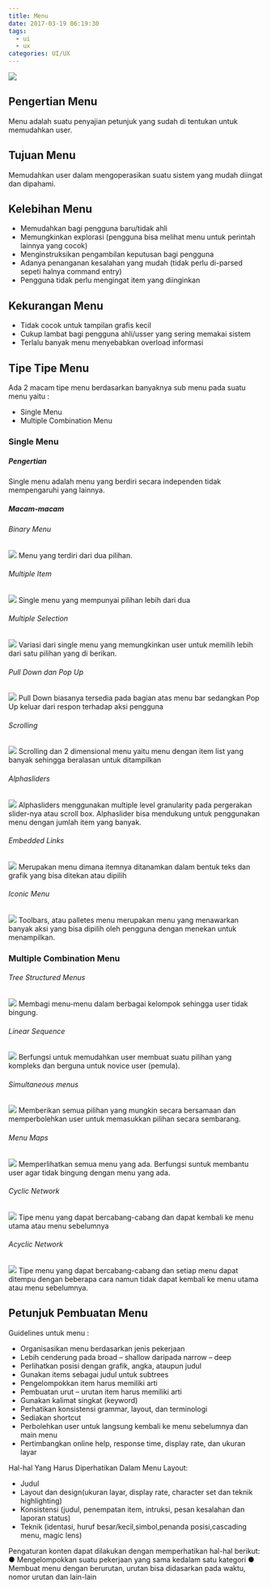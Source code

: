 ```yaml
---
title: Menu
date: 2017-03-19 06:19:30
tags:
  - ui
  - ux
categories: UI/UX
---
```

![](/images/ui-ux/Ui-Ux.jpg)
## Pengertian Menu ##
Menu adalah suatu penyajian petunjuk yang sudah di tentukan untuk memudahkan user.

## Tujuan Menu ##
Memudahkan user dalam mengoperasikan suatu sistem yang mudah diingat dan dipahami.

## Kelebihan Menu ##
- Memudahkan bagi pengguna baru/tidak ahli
- Memungkinkan explorasi (pengguna bisa melihat menu untuk perintah lainnya yang cocok)
- Menginstruksikan pengambilan keputusan bagi pengguna
- Adanya penanganan kesalahan yang mudah (tidak perlu di-parsed sepeti halnya command entry)
- Pengguna tidak perlu mengingat item yang diinginkan

## Kekurangan Menu ##
- Tidak cocok untuk tampilan grafis kecil
- Cukup lambat bagi pengguna ahli/usser yang sering memakai sistem
- Terlalu banyak menu menyebabkan overload informasi

## Tipe Tipe Menu
Ada 2 macam tipe menu berdasarkan banyaknya sub menu pada suatu menu yaitu :
- Single Menu
- Multiple Combination Menu

### Single Menu ###
##### Pengertian
Single menu adalah menu yang berdiri secara independen tidak mempengaruhi yang lainnya.

##### Macam-macam #####
###### Binary Menu ######
![](/images/ui-ux/menu/binary-menu.png)
Menu yang terdiri dari dua pilihan.
###### Multiple Item ######
![](/images/ui-ux/menu/multiple-item.png)
Single menu yang mempunyai pilihan lebih dari dua
###### Multiple Selection
![](/images/ui-ux/menu/multiple-selection.png)
Variasi dari single menu yang memungkinkan user untuk memilih lebih dari satu pilihan yang di berikan.
###### Pull Down dan Pop Up
![](/images/ui-ux/menu/pull-down-dan-pop-up.png)
Pull Down biasanya tersedia pada bagian atas menu bar sedangkan Pop Up keluar dari respon terhadap aksi pengguna
###### Scrolling
![](/images/ui-ux/menu/scrolling.png)
Scrolling dan 2 dimensional menu yaitu menu dengan item list yang banyak sehingga beralasan untuk ditampilkan
###### Alphasliders
![](/images/ui-ux/menu/alphasliders.png)
Alphasliders menggunakan multiple level granularity pada pergerakan slider-nya atau scroll box. Alphaslider bisa mendukung untuk penggunakan menu dengan jumlah item yang banyak.
###### Embedded Links
![](/images/ui-ux/menu/embedded-links.png)
Merupakan menu dimana itemnya ditanamkan dalam bentuk teks dan grafik yang bisa ditekan atau dipilih
###### Iconic Menu
![](/images/ui-ux/menu/iconic-menu.png)
Toolbars, atau palletes menu merupakan menu yang menawarkan banyak aksi yang bisa dipilih oleh pengguna dengan menekan untuk menampilkan.

### Multiple Combination Menu ###
###### Tree Structured Menus
![](/images/ui-ux/menu/tree-structured-menus.png)
Membagi menu-menu dalam berbagai kelompok sehingga user tidak bingung.
###### Linear Sequence
![](/images/ui-ux/menu/linier-sequence.png)
Berfungsi untuk memudahkan user membuat suatu pilihan yang kompleks dan berguna untuk novice user (pemula).
###### Simultaneous menus
![](/images/ui-ux/menu/simultaneus-menu.png)
Memberikan semua pilihan yang mungkin secara bersamaan dan memperbolehkan user untuk memasukkan pilihan secara sembarang.
###### Menu Maps
![](/images/ui-ux/menu/menu-maps.png)
Memperlihatkan semua menu yang ada. Berfungsi suntuk membantu user agar tidak bingung dengan menu yang ada.
###### Cyclic Network
![](/images/ui-ux/menu/cyclic-network-menu.png)
Tipe menu yang dapat bercabang-cabang dan dapat kembali ke menu utama atau menu sebelumnya
###### Acyclic Network
![](/images/ui-ux/menu/acyclic-network-menu.png)
Tipe menu yang dapat bercabang-cabang dan setiap menu dapat ditempu dengan beberapa cara namun tidak dapat kembali ke menu utama atau menu sebelumnya.

## Petunjuk Pembuatan Menu ##
Guidelines untuk menu :
- Organisasikan menu berdasarkan jenis pekerjaan
- Lebih cenderung pada broad – shallow daripada narrow – deep
- Perlihatkan posisi dengan grafik, angka, ataupun judul
- Gunakan items sebagai judul untuk subtrees
- Pengelompokkan item harus memiliki arti
- Pembuatan urut – urutan item harus memiliki arti
- Gunakan kalimat singkat (keyword)
- Perhatikan konsistensi grammar, layout, dan terminologi
- Sediakan shortcut
- Perbolehkan user untuk langsung kembali ke menu sebelumnya dan main menu
- Pertimbangkan online help, response time, display rate, dan ukuran layar

Hal-hal Yang Harus Diperhatikan Dalam Menu Layout:
- Judul
- Layout dan design(ukuran layar, display rate, character set dan teknik highlighting)
- Konsistensi (judul, penempatan item, intruksi, pesan kesalahan dan laporan status)
- Teknik (identasi, huruf besar/kecil,simbol,penanda posisi,cascading menu, magic lens)

Pengaturan konten dapat dilakukan dengan memperhatikan hal-hal berikut:
● Mengelompokkan suatu pekerjaan yang sama kedalam satu kategori
● Membuat menu dengan berurutan, urutan bisa didasarkan pada waktu, nomor urutan dan lain-lain
